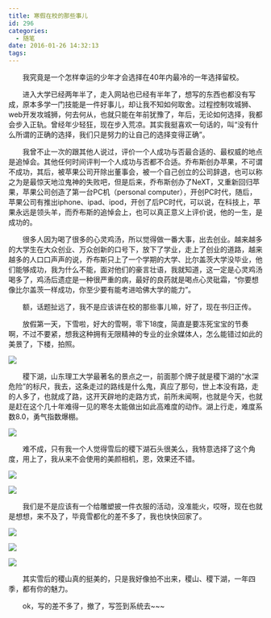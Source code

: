```yaml
---
title: 寒假在校的那些事儿
id: 296
categories:
  - 随笔
date: 2016-01-26 14:32:13
tags:
---
```


&emsp;&emsp;我究竟是一个怎样幸运的少年才会选择在40年内最冷的一年选择留校。

<!--more-->
&emsp;&emsp;进入大学已经两年半了，走入网站也已经有半年了，想写的东西也都没有写成，原本多学一门技能是一件好事儿，却让我不知如何取舍。过程控制攻城狮、web开发攻城狮，何去何从，也就只能在年前犹豫了，年后，无论如何选择，我都会步入正轨。曾经年少轻狂，现在步入荒凉。其实我挺喜欢一句话的，叫“没有什么所谓的正确的选择，我们只是努力的让自己的选择变得正确”。

&emsp;&emsp;我曾不止一次的跟其他人说过，评价一个人成功与否最合适的、最权威的地点是追悼会。其他任何时间评判一个人成功与否都不合适。乔布斯创办苹果，不可谓不成功，其后，被苹果公司开除出董事会，被一个自己创立的公司辞退，也可以称之为是最惊天地泣鬼神的失败吧，但是后来，乔布斯创办了NeXT，又重新回归苹果，苹果公司创造了第一台PC机（personal computer），开创PC时代，随后，苹果公司有推出iphone、ipad、ipod，开创了后PC时代，可以说，在科技上，苹果永远是领头羊，而乔布斯的追悼会上，也可以真正意义上评价说，他的一生，是成功的。

&emsp;&emsp;很多人因为喝了很多的心灵鸡汤，所以觉得做一番大事，出去创业。越来越多的大学生在大众创业、万众创新的口号下，放下了学业，走上了创业的道路，越来越多的人口口声声的说，乔布斯只上了一个学期的大学、比尔盖茨大学没毕业，他们能够成功，我为什么不能，面对他们的豪言壮语，我就知道，这一定是心灵鸡汤喝多了，鸡汤后遗症是一种很严重的病，最好的良药就是喝点心灵砒霜，“你要想像比尔盖茨一样成功，你至少要有能考进哈佛大学的能力”。

&emsp;&emsp;额，话题扯远了，我不是应该讲在校的那些事儿嘛，好了，现在书归正传。

&emsp;&emsp;放假第一天，下雪啦，好大的雪啊，零下18度，简直是要冻死宝宝的节奏啊，不过不要紧，想我这种拥有无限精神的专业的业余媒体人，怎么能错过如此的美景了，下楼，拍照。

![](http://youthliuxi.cn/wp-content/uploads/2016/01/47891453789804.jpg)

&emsp;&emsp;稷下湖，山东理工大学最著名的景点之一，前面那个牌子就是稷下湖的“水深危险”的标尺，我去，这条走过的路线是什么鬼，真应了那句，世上本没有路，走的人多了，也就成了路，这开天辟地的走路方式，前所未闻啊，也就是今天，也就是赶在这个几十年难得一见的寒冬太能做出如此高难度的动作。湖上行走，难度系数8.0，勇气指数爆棚。

![](http://youthliuxi.cn/wp-content/uploads/2016/01/2791453789804.jpg)

&emsp;&emsp;难不成，只有我一个人觉得雪后的稷下湖石头很美么，我特意选择了这个角度，用上了，我从来不会使用的美颜相机，恩，效果还不错。

![](http://youthliuxi.cn/wp-content/uploads/2016/01/49231453789805.jpg)

![](http://youthliuxi.cn/wp-content/uploads/2016/01/11731453789807.png)

&emsp;&emsp;我们是不是应该有一个给雕塑披一件衣服的活动，没准能火，哎呀，现在也就是想想，来不及了，毕竟雪都化的差不多了，我也快快回家了。

![](http://youthliuxi.cn/wp-content/uploads/2016/01/16691453789807.jpg)

![](http://youthliuxi.cn/wp-content/uploads/2016/01/36861453789853.jpg)

![](http://youthliuxi.cn/wp-content/uploads/2016/01/69551453789883.jpg)

&emsp;&emsp;其实雪后的稷山真的挺美的，只是我好像拍不出来，稷山、稷下湖，一年四季，都有你的魅力。

&emsp;&emsp;ok，写的差不多了，撤了，写签到系统去~~~